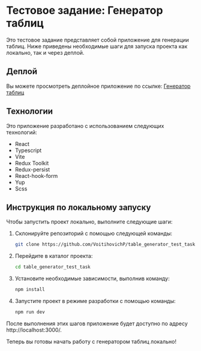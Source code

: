 # Тестовое задание: Генератор таблиц

Это тестовое задание представляет собой приложение для генерации таблиц. Ниже приведены необходимые шаги для запуска проекта как локально, так и через деплой.

## Деплой

Вы можете просмотреть деплойное приложение по ссылке: [Генератор таблиц](https://table-generator-test-task.netlify.app/)

## Технологии

Это приложение разработано с использованием следующих технологий:

- React
- Typescript
- Vite
- Redux Toolkit
- Redux-persist
- React-hook-form
- Yup
- Scss

## Инструкция по локальному запуску

Чтобы запустить проект локально, выполните следующие шаги:

1. Склонируйте репозиторий с помощью следующей команды:
    ```bash
    git clone https://github.com/VoitihovichP/table_generator_test_task.git
    ```

2. Перейдите в каталог проекта:
    ```bash
    cd table_generator_test_task
    ```

3. Установите необходимые зависимости, выполнив команду:
    ```bash
    npm install
    ```

4. Запустите проект в режиме разработки с помощью команды:
    ```bash
    npm run dev
    ```

После выполнения этих шагов приложение будет доступно по адресу http://localhost:3000/.

Теперь вы готовы начать работу с генератором таблиц локально!
